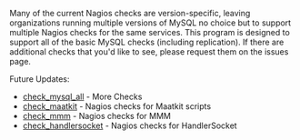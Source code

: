 Many of the current Nagios checks are version-specific, leaving organizations running multiple versions of MySQL no choice but to support multiple Nagios checks for the same services.  This program is designed to support all of the basic MySQL checks (including replication).  If there are additional checks that you'd like to see, please request them on the issues page.

Future Updates:
  * [check\_mysql\_all](check_mysql_all.md) - More Checks
  * [check\_maatkit](check_maatkit.md) - Nagios checks for Maatkit scripts
  * [check\_mmm](check_mmm.md) - Nagios checks for MMM
  * [check\_handlersocket](check_handlersocket.md) - Nagios checks for HandlerSocket